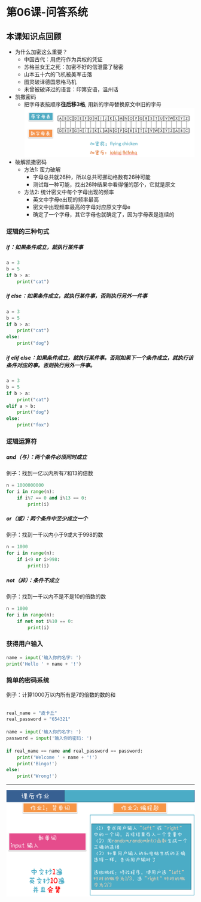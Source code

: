 # 第06课-问答系统

## 本课知识点回顾

* 为什么加密这么重要？
    * 中国古代：用虎符作为兵权的凭证
    * 苏格兰女王之死：加密不好的信泄露了秘密
    * 山本五十六的飞机被美军击落
    * 图灵破译德国恩格马机
    * 未曾被破译过的语言：印第安语，温州话
* 凯撒密码
    * 把字母表按顺序**往后移3格**, 用新的字母替换原文中旧的字母
![](/assets/alphabet.png)
* 破解凯撒密码
    * 方法1: 蛮力破解
        * 字母总共就26种，所以总共可挪动格数有26种可能
        * 测试每一种可能，找出26种结果中看得懂的那个，它就是原文
    * 方法2: 统计密文中每个字母出现的频率
        * 英文中字母e出现的频率最高
        * 密文中出现频率最高的字母对应原文字母e
        * 确定了一个字母，其它字母也就确定了，因为字母表是连续的

### 逻辑的三种句式

##### **if**：如果条件成立，就执行某件事

```python
a = 3
b = 5
if b > a:
    print("cat")
```
##### **if else**：如果条件成立，就执行某件事，否则执行另外一件事

```python
a = 3
b = 5
if b > a:
    print("cat")
else:
    print("dog")
```

##### **if elif else**：如果条件成立，就执行某件事。否则如果下一个条件成立，就执行该条件对应的事。否则执行另外一件事。

```python
a = 3
b = 5
if b > a:
    print("cat")
elif a > b:
    print("dog")
else:
    print("fox")
```


### 逻辑运算符

##### **and（与）**：两个条件必须同时成立

例子：找到一亿以内所有7和13的倍数
```python
n = 1000000000
for i in range(n):
    if i%7 == 0 and i%13 == 0:
        print(i)
```

##### **or（或）**：两个条件中至少成立一个
例子：找到一千以内小于9或大于998的数
```python
n = 1000
for i in range(n):
    if i<9 or i>998:
        print(i)
```

##### **not（非）**：条件不成立

例子：找到一千以内不是不是10的倍数的数
```python
n = 1000
for i in range(n):
    if not not i%10 == 0:
        print(i)
```


### 获得用户输入
```python
name = input('输入你的名字: ')
print('Hello ' + name + '!')

```


### 简单的密码系统

例子：计算1000万以内所有是7的倍数的数的和

```python

real_name = "皮卡丘"
real_password = "654321"

name = input('输入你的名字: ')
password = input('输入你的密码: ')

if real_name == name and real_password == password:
    print('Welcome ' + name + '!')
    print('Bingo!')
else:
    print('Wrong!')

```

---
![](/assets/第06课_问答系统.png)
